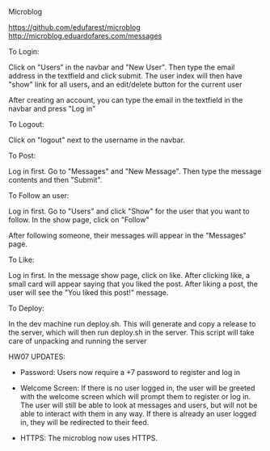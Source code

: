 Microblog

https://github.com/edufarest/microblog
http://microblog.eduardofares.com/messages

To Login:

Click on "Users" in the navbar and "New User". Then type the email address in the textfield and click submit.
The user index will then have "show" link for all users, and an edit/delete button for the current user

After creating an account, you can type the email in the textfield in the navbar and press "Log in"

To Logout:

Click on "logout" next to the username in the navbar.

To Post:

Log in first.
Go to "Messages" and "New Message". Then type the message contents and then "Submit".

To Follow an user:

Log in first.
Go to "Users" and click "Show" for the user that you want to follow. In the show page, click on "Follow"

After following someone, their messages will appear in the "Messages" page.


To Like:

Log in first.
In the message show page, click on like. After clicking like, a small card will appear saying that you liked the post. After liking a post, the user will see the "You liked this post!" message.

To Deploy:

In the dev machine run deploy.sh. This will generate and copy a release to the server, which will then run deploy.sh in the server. This script will take care of unpacking and running the server

HW07 UPDATES:

 - Password: Users now require a +7 password to register and log in

 - Welcome Screen: If there is no user logged in, the user will be greeted with the welcome screen which will prompt them to register or log in. The user will still be able to look at messages and users, but will not be able to interact with them in any way. If there is already an user logged in, they will be redirected to their feed.

 - HTTPS: The microblog now uses HTTPS.


